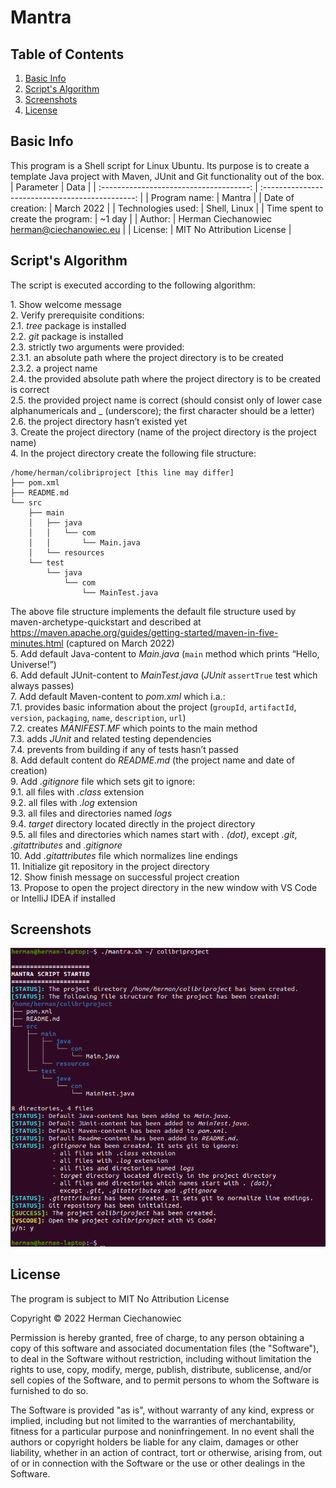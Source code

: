 # Mantra

## Table of Contents
1. [Basic Info](#Basic-Info)
2. [Script's Algorithm](#Scripts-Algorithm)
3. [Screenshots](#Screenshots)
4. [License](#License)

## Basic Info
This program is a Shell script for Linux Ubuntu. Its purpose is to create a template Java project with Maven, JUnit and Git functionality out of the box.
| Parameter                               | Data                                             |
| :-------------------------------------: | :----------------------------------------------: |
| Program name:                           | Mantra                                           |
| Date of creation:                       | March 2022                                       |
| Technologies used:                      | Shell, Linux                                     |
| Time spent to <br/> create the program: | ~1 day                                           |
| Author:                                 | Herman Ciechanowiec <br/> herman@ciechanowiec.eu |
| License:                                | MIT No Attribution License                       |

## Script's Algorithm
The script is executed according to the following algorithm:

1\. Show welcome message<br/>
2\. Verify prerequisite conditions:<br/>
2.1. _tree_ package is installed<br/>
2.2. _git_ package is installed<br/>
2.3. strictly two arguments were provided:<br/>
2.3.1. an absolute path where the project directory is to be created<br/>
2.3.2. a project name<br/>
2.4. the provided absolute path where the project directory is to be created is correct<br/>
2.5. the provided project name is correct (should consist only of lower case alphanumericals and _ (underscore); the first character should be a letter)<br/>
2.6. the project directory hasn’t existed yet<br/>
3\. Create the project directory (name of the project directory is the project name)<br/>
4\. In the project directory create the following file structure:<br/>
```
/home/herman/colibriproject [this line may differ]
├── pom.xml
├── README.md
└── src
    ├── main
    │   ├── java
    │   │   └── com
    │   │       └── Main.java
    │   └── resources
    └── test
        └── java
            └── com
                └── MainTest.java
```     
The above file structure implements the default file structure used by maven-archetype-quickstart and described at https://maven.apache.org/guides/getting-started/maven-in-five-minutes.html (captured on March 2022)<br/>
5\. Add default Java-content to _Main.java_ (`main` method which prints “Hello, Universe!”)<br/>
6\. Add default JUnit-content to _MainTest.java_ (_JUnit_ `assertTrue` test which always passes)<br/>
7\. Add default Maven-content to _pom.xml_ which i.a.:<br/>
7.1. provides basic information about the project (`groupId`, `artifactId`, `version`, `packaging`, `name`, `description`, `url`)<br/>
7.2. creates _MANIFEST.MF_ which points to the main method<br/>
7.3. adds _JUnit_ and related testing dependencies<br/>
7.4. prevents from building if any of tests hasn’t passed<br/>
8\. Add default content do _README.md_ (the project name and date of creation)<br/>
9\. Add _.gitignore_ file which sets git to ignore:<br/>
9.1. all files with _.class_ extension<br/>
9.2. all files with _.log_ extension<br/>
9.3. all files and directories named _logs_<br/>
9.4. _target_ directory located directly in the project directory<br/>
9.5. all files and directories which names start with _. (dot)_, except _.git_, _.gitattributes_ and _.gitignore_<br/>
10. Add _.gitattributes_ file which normalizes line endings<br/>
11\. Initialize git repository in the project directory<br/>
12\. Show finish message on successful project creation<br/>
13\. Propose to open the project directory in the new window with VS Code or IntelliJ IDEA if installed<br/>

## Screenshots
<kbd><img src="!presentation/1.png"></kbd><br/>

## License
The program is subject to MIT No Attribution License

Copyright © 2022 Herman Ciechanowiec

Permission is hereby granted, free of charge, to any person obtaining a copy of this
software and associated documentation files (the "Software"), to deal in the Software
without restriction, including without limitation the rights to use, copy, modify,
merge, publish, distribute, sublicense, and/or sell copies of the Software, and to
permit persons to whom the Software is furnished to do so.

The Software is provided "as is", without warranty of any kind, express or implied,
including but not limited to the warranties of merchantability, fitness for a
particular purpose and noninfringement. In no event shall the authors or copyright
holders be liable for any claim, damages or other liability, whether in an action
of contract, tort or otherwise, arising from, out of or in connection with the
Software or the use or other dealings in the Software.
